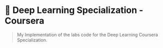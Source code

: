# 🧠 Deep Learning Specialization - Coursera

> My Implementation of the labs code for the Deep Learning Coursera Specialization.